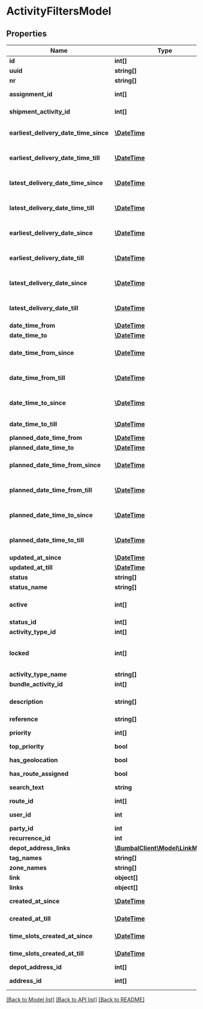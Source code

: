 # ActivityFiltersModel

## Properties
Name | Type | Description | Notes
------------ | ------------- | ------------- | -------------
**id** | **int[]** | Unique Identifier(s) | [optional] 
**uuid** | **string[]** | Unique per activity | [optional] 
**nr** | **string[]** | Activity nr | [optional] 
**assignment_id** | **int[]** | Identifier(s) assignment(s) for activities | [optional] 
**shipment_activity_id** | **int[]** | Unique Identifier(s) partner shipment activity | [optional] 
**earliest_delivery_date_time_since** | [**\DateTime**](\DateTime.md) | Show activities with a earliest_delivery_date_time younger than filter value | [optional] 
**earliest_delivery_date_time_till** | [**\DateTime**](\DateTime.md) | Show activities with a earliest_delivery_date_time older than filter value | [optional] 
**latest_delivery_date_time_since** | [**\DateTime**](\DateTime.md) | Show activities with a latest_delivery_date_time younger than filter value | [optional] 
**latest_delivery_date_time_till** | [**\DateTime**](\DateTime.md) | Show activities with a latest_delivery_date_time older than filter value | [optional] 
**earliest_delivery_date_since** | [**\DateTime**](Date.md) | Show activities with a earliest_delivery_date younger than filter value | [optional] 
**earliest_delivery_date_till** | [**\DateTime**](Date.md) | Show activities with a earliest_delivery_date older than filter value | [optional] 
**latest_delivery_date_since** | [**\DateTime**](Date.md) | Show activities with a latest_delivery_date younger than filter value | [optional] 
**latest_delivery_date_till** | [**\DateTime**](Date.md) | Show activities with a latest_delivery_date older than filter value | [optional] 
**date_time_from** | [**\DateTime**](\DateTime.md) | DateTime From | [optional] 
**date_time_to** | [**\DateTime**](\DateTime.md) | DateTime To | [optional] 
**date_time_from_since** | [**\DateTime**](\DateTime.md) | filter activities with a DateTime From since this input | [optional] 
**date_time_from_till** | [**\DateTime**](\DateTime.md) | filter activities with a DateTime From till this input | [optional] 
**date_time_to_since** | [**\DateTime**](\DateTime.md) | filter activities with a DateTime To since this input | [optional] 
**date_time_to_till** | [**\DateTime**](\DateTime.md) | filter activities with a DateTime To till this input | [optional] 
**planned_date_time_from** | [**\DateTime**](\DateTime.md) | Planned DateTime From | [optional] 
**planned_date_time_to** | [**\DateTime**](\DateTime.md) | Planned DateTime To | [optional] 
**planned_date_time_from_since** | [**\DateTime**](\DateTime.md) | filter activities with a planned DateTime From since this input | [optional] 
**planned_date_time_from_till** | [**\DateTime**](\DateTime.md) | filter activities with a planned DateTime From till this input | [optional] 
**planned_date_time_to_since** | [**\DateTime**](\DateTime.md) | filter activities with a planned DateTime To since this input | [optional] 
**planned_date_time_to_till** | [**\DateTime**](\DateTime.md) | filter activities with a planned DateTime To till this input | [optional] 
**updated_at_since** | [**\DateTime**](\DateTime.md) | Show updated since | [optional] 
**updated_at_till** | [**\DateTime**](\DateTime.md) | Show updated till | [optional] 
**status** | **string[]** | Activity Status | [optional] 
**status_name** | **string[]** | Activity Status name | [optional] 
**active** | **int[]** | Active status of Activity, 0 values represent deleted activities | [optional] 
**status_id** | **int[]** | Activity Status id | [optional] 
**activity_type_id** | **int[]** | Activity type id | [optional] 
**locked** | **int[]** | Activity locked status. 0: not locked, 1: locked on route and time, 2: only locked on route | [optional] 
**activity_type_name** | **string[]** | Activity type name | [optional] 
**bundle_activity_id** | **int[]** | bundle activity id(s) | [optional] 
**description** | **string[]** | Activity description (not visible in Bumbal interface) | [optional] 
**reference** | **string[]** | Activity reference | [optional] 
**priority** | **int[]** | Priority. 1: low, 2: medium, 3: high | [optional] 
**top_priority** | **bool** | top priority | [optional] 
**has_geolocation** | **bool** | has a properly geocoded address | [optional] 
**has_route_assigned** | **bool** | has a route assigned | [optional] 
**search_text** | **string** | free search through text and numeric type columns | [optional] 
**route_id** | **int[]** | Route id | [optional] 
**user_id** | **int** | ID of the user who will execute this activity | [optional] 
**party_id** | **int** | Party ID | [optional] 
**recurrence_id** | **int** | Recurrence ID | [optional] 
**depot_address_links** | [**\BumbalClient\Model\LinkModel[]**](LinkModel.md) |  | [optional] 
**tag_names** | **string[]** | Tag names | [optional] 
**zone_names** | **string[]** | Zone names | [optional] 
**link** | **object[]** | Activity Link ids | [optional] 
**links** | **object[]** | Activity Link ids | [optional] 
**created_at_since** | [**\DateTime**](\DateTime.md) | Filter by activity created at since | [optional] 
**created_at_till** | [**\DateTime**](\DateTime.md) | Filter by activity created at till | [optional] 
**time_slots_created_at_since** | [**\DateTime**](\DateTime.md) | Filter by time_slots created at since | [optional] 
**time_slots_created_at_till** | [**\DateTime**](\DateTime.md) | Filter by time_slots created at till | [optional] 
**depot_address_id** | **int[]** | Depot address ID(s) | [optional] 
**address_id** | **int[]** | address ID(s) (from stored masterdata) | [optional] 

[[Back to Model list]](../README.md#documentation-for-models) [[Back to API list]](../README.md#documentation-for-api-endpoints) [[Back to README]](../README.md)


